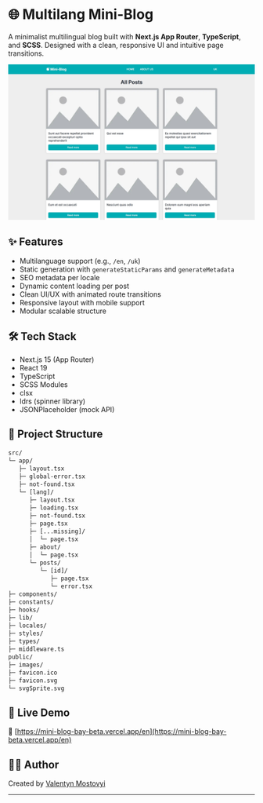 # 🌐 Multilang Mini-Blog

A minimalist multilingual blog built with **Next.js App Router**, **TypeScript**, and **SCSS**. Designed with a clean, responsive UI and intuitive page transitions.

![Multilang Blog Preview](./preview.jpg)

## ✨ Features

- Multilanguage support (e.g., `/en`, `/uk`)
- Static generation with `generateStaticParams` and `generateMetadata`
- SEO metadata per locale
- Dynamic content loading per post
- Clean UI/UX with animated route transitions
- Responsive layout with mobile support
- Modular scalable structure

## 🛠 Tech Stack

- Next.js 15 (App Router)
- React 19
- TypeScript
- SCSS Modules
- clsx
- ldrs (spinner library)
- JSONPlaceholder (mock API)

## 📁 Project Structure

```
src/
└─ app/
   ├─ layout.tsx
   ├─ global-error.tsx
   ├─ not-found.tsx
   └─ [lang]/
      ├─ layout.tsx
      ├─ loading.tsx
      ├─ not-found.tsx
      ├─ page.tsx
      ├─ [...missing]/
      │  └─ page.tsx
      ├─ about/
      │  └─ page.tsx
      └─ posts/
         └─ [id]/
            ├─ page.tsx
            └─ error.tsx
├─ components/
├─ constants/
├─ hooks/
├─ lib/
├─ locales/
├─ styles/
├─ types/
├─ middleware.ts
public/
├─ images/
├─ favicon.ico
├─ favicon.svg
└─ svgSprite.svg
```

## 📌 Live Demo

🔗 [https://mini-blog-bay-beta.vercel.app/en](https://mini-blog-bay-beta.vercel.app/en)

## 👨‍💻 Author

Created by [Valentyn Mostovyi](https://github.com/Valentyn-M)

---
